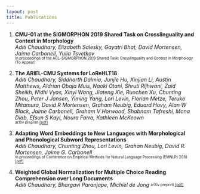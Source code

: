 ```yaml
---
layout: post
title: Publications
---
```


1. __CMU-01 at the SIGMORPHON 2019 Shared Task on Crosslinguality and Context in Morphology__ <br>
   *Aditi Chaudhary, Elizabeth Salesky, Gayatri Bhat, David Mortensen, Jaime Carbonell, Yulia Tsvetkov* <br>
   <sub><sup>In proceedings of the ACL–SIGMORPHON 2019 Shared Task: Crosslinguality and Context in Morphology (To Appear)</sup></sub>

2. __The ARIEL-CMU Systems for LoReHLT18__ <br>
    *Aditi Chaudhary, Siddharth Dalmia, Junjie Hu, Xinjian Li, Austin Matthews, Aldrian Obaja Muis, Naoki Otani, Shruti Rijhwani, Zaid Sheikh, Nidhi Vyas, Xinyi Wang, Jiateng Xie, Ruochen Xu, Chunting Zhou, Peter J Jansen, Yiming Yang, Lori Levin, Florian Metze, Teruko Mitamura, David R Mortensen, Graham Neubig, Eduard Hovy, Alan W Black, Jaime Carbonell, Graham V Horwood, Shabnam Tafreshi, Mona Diab, Efsun S Kayi, Noura Farra, Kathleen McKeown*<br>
    <sub><sup>arXiv preprint [[pdf]](https://arxiv.org/pdf/1902.08899.pdf)</sup></sub>

3. __Adapting Word Embeddings to New Languages with Morphological and Phonological Subword Representations__ <br>
   *Aditi Chaudhary, Chunting Zhou, Lori Levin, Grahan Neubig, David R. Mortensen, Jaime G. Carbonell* <br>
   <sub><sup>In proceedings of Conference on Empirical Methods for Natural Language Processing (EMNLP) 2018 [[pdf]](https://arxiv.org/abs/1808.09500)</sup></sub>
   
4. __Weighted Global Normalization for Multiple Choice Reading Comprehension over Long Documents__<br>
  *Aditi Chaudhary, Bhargavi Paranjape, Michiel de Jong*
   <sub><sup>arXiv preprint [[pdf]](https://arxiv.org/pdf/1812.02253.pdf)</sup></sub>
